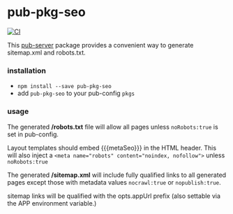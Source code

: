 # pub-pkg-seo
[![CI](https://github.com/jldec/pub-pkg-seo/workflows/CI/badge.svg)](https://github.com/jldec/pub-pkg-seo/actions)

This [pub-server](https://github.com/jldec/pub-server) package
provides a convenient way to generate sitemap.xml and robots.txt.

### installation

- `npm install --save pub-pkg-seo`
-  add `pub-pkg-seo` to your pub-config `pkgs`

### usage

The generated **/robots.txt** file will allow all pages unless `noRobots:true` is set in pub-config.

Layout templates should embed {{{metaSeo}}} in the HTML header.
This will also inject a `<meta name="robots" content="noindex, nofollow">` unless `noRobots:true`

The generated **/sitemap.xml** will include fully qualified links to all generated pages
except those with metadata values `nocrawl:true` or `nopublish:true`.

sitemap links will be qualified with the opts.appUrl prefix (also settable via the APP environment variable.)
